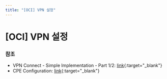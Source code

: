 ```yaml
---
title: "[OCI] VPN 설정"
---
```


# [OCI] VPN 설정

### 참조
* VPN Connect - Simple Implementation - Part 1/2: [link](https://www.ateam-oracle.com/vpn-connect-simpe-implementation-part-12){:target="_blank"}
* CPE Configuration: [link](https://docs.cloud.oracle.com/en-us/iaas/Content/Network/Tasks/configuringCPE.htm){:target="_blank"}
